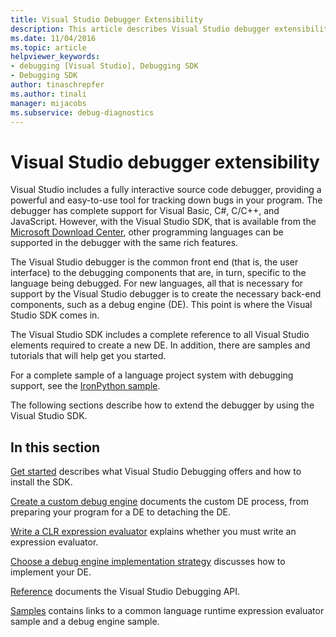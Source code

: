 ```yaml
---
title: Visual Studio Debugger Extensibility
description: This article describes Visual Studio debugger extensibility and provides links to articles about Visual Studio debugging.
ms.date: 11/04/2016
ms.topic: article
helpviewer_keywords:
- debugging [Visual Studio], Debugging SDK
- Debugging SDK
author: tinaschrepfer
ms.author: tinali
manager: mijacobs
ms.subservice: debug-diagnostics
---
```

# Visual Studio debugger extensibility

Visual Studio includes a fully interactive source code debugger, providing a powerful and easy-to-use tool for tracking down bugs in your program. The debugger has complete support for Visual Basic, C#, C/C++, and JavaScript. However, with the Visual Studio SDK, that is available from the [Microsoft Download Center](https://dotnet.microsoft.com/download/visual-studio-sdks), other programming languages can be supported in the debugger with the same rich features.

 The Visual Studio debugger is the common front end (that is, the user interface) to the debugging components that are, in turn, specific to the language being debugged. For new languages, all that is necessary for support by the Visual Studio debugger is to create the necessary back-end components, such as a debug engine (DE). This point is where the Visual Studio SDK comes in.

 The Visual Studio SDK includes a complete reference to all Visual Studio elements required to create a new DE. In addition, there are samples and tutorials that will help get you started.

 For a complete sample of a language project system with debugging support, see the [IronPython sample](https://www.microsoft.com/download/details.aspx?id=55984).

 The following sections describe how to extend the debugger by using the Visual Studio SDK.

## In this section

[Get started](../../extensibility/debugger/getting-started-with-debugger-extensibility.md) describes what Visual Studio Debugging offers and how to install the SDK.

 [Create a custom debug engine](../../extensibility/debugger/creating-a-custom-debug-engine.md) documents the custom DE process, from preparing your program for a DE to detaching the DE.

 [Write a CLR expression evaluator](../../extensibility/debugger/writing-a-common-language-runtime-expression-evaluator.md) explains whether you must write an expression evaluator.

 [Choose a debug engine implementation strategy](../../extensibility/debugger/choosing-a-debug-engine-implementation-strategy.md) discusses how to implement your DE.

 [Reference](../../extensibility/debugger/reference/reference-visual-studio-debugging-apis.md) documents the Visual Studio Debugging API.

 [Samples](../../extensibility/debugger/visual-studio-debugging-samples.md) contains links to a common language runtime expression evaluator sample and a debug engine sample.
